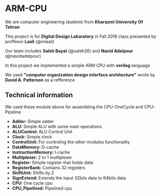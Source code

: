 # ARM-CPU
  <p>We are computer engineering students from <strong>Kharazmi University Of Tehran</strong></p>
  <p>This project is for <strong>Digital Design Labaratory</strong> in Fall 2018 class presented by proffesor <strong>Laali</strong> (@mlaali)</p>
  <p>Our team includes  <strong>Saleh Bayat </strong> (@saleh26) and  <strong>Navid Adelpour </strong> (@navidadelpour)</p>
  <p>In this project we implemented a simple ARM CPU with <strong>verilog</strong> language</p>
  <p>We used <strong>"computer organization design interface architecture"</strong> wrote by <strong>David A. Patterson</strong> as a refference</p>
  
  <h2>Technical information</h2>
  
  <p>We used these module above for assembling the CPU-OneCycle and CPU-Pipeline<p>
  
<ul>
<li><strong>Adder: </strong>Simple adder</li>
<li><strong>ALU: </strong>Simple ALU with some main operations</li>
<li><strong>ALUControl: </strong>ALU Control Unit</li>
<li><strong>Clock: </strong>Simple clock</li>
<li><strong>ControlUnit: </strong>For controling the other modules functionality</li>
<li><strong>DataMemory: </strong>D-cache</li>
<li><strong>InstructionMemory: </strong>I-cache</li>
<li><strong>Multiplexer: </strong>2 to 1 multiplexer</li>
<li><strong>Register: </strong>Simple register that holds data</li>
<li><strong>RegisterBank: </strong>Contains 32 registers</li>
<li><strong>ShiftUnit: </strong>Shifts by 2</li>
<li><strong>SignExtend: </strong>Extends the input 32bits data to 64bits data</li>
<li><strong>CPU: </strong>One cycle cpu</li>
<li><strong>CPU_Pipelined: </strong>Pipelined cpu</li>
</ul>
